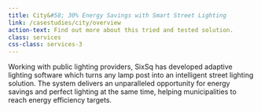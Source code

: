 ```yaml
---
title: City&#58; 30% Energy Savings with Smart Street Lighting
link: /casestudies/city/overview
action-text: Find out more about this tried and tested solution.
class: services
css-class: services-3
---
```


Working with public lighting providers, SixSq has developed adaptive lighting software which turns any lamp post into an intelligent street lighting solution. The system delivers an unparalleled opportunity for energy savings and perfect lighting at the same time, helping municipalities to reach energy efficiency targets. 
